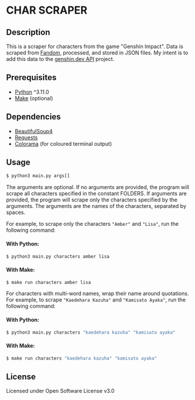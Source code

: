 # CHAR SCRAPER
## Description
This is a scraper for characters from the game "Genshin Impact". Data is scraped from [Fandom](https://genshin-impact.fandom.com/wiki/Genshin_Impact_Wiki), processed, and stored in JSON files. My intent is to add this data to the [genshin.dev API](https://github.com/genshindev/api) project.

## Prerequisites
- [Python](https://www.python.org/downloads/) ^3.11.0
- [Make](https://www.gnu.org/software/make/) (optional)

## Dependencies
- [BeautifulSoup4](https://pypi.org/project/beautifulsoup4/)
- [Requests](https://pypi.org/project/requests/)
- [Colorama](https://pypi.org/project/colorama/) (for coloured terminal output)

## Usage
```bash
$ python3 main.py args[]
```
The arguments are optional. If no arguments are provided, the program will scrape all characters specified in the constant FOLDERS. If arguments are provided, the program will scrape only the characters specified by the arguments. The arguments are the names of the characters, separated by spaces.

For example, to scrape only the characters `"Amber"` and `"Lisa"`, run the following command:

#### With Python:
```bash
$ python3 main.py characters amber lisa
```

#### With Make:
```bash
$ make run characters amber lisa
```

For characters with multi-word names, wrap their name around quotations. For example, to scrape `"Kaedehara Kazuha"` and `"Kamisato Ayaka"`, run the following command:

#### With Python:
```bash
$ python3 main.py characters "kaedehara kazuha" "kamisato ayaka"
```

#### With Make:
```bash
$ make run characters "kaedehara kazuha" "kamisato ayaka"
```

## License
Licensed under Open Software License v3.0
